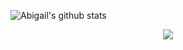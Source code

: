 ![Abigail's github stats](https://github-readme-stats.vercel.app/api?username=abigailalbuquerque&show_icons=true&theme=dracula&hide=stars,issues)

<div align="center">
 <img align="center" src="https://github-readme-stats.vercel.app/api/top-langs/?username=abigailalbuquerque&hide=vue,html,css&title_color=ffffff&text_color=c9cacc&icon_color=2bbc8a&bg_color=1d1f21&langs_count=5" />
</div>

<!--
**abigailalbuquerque/abigailalbuquerque** is a ✨ _special_ ✨ repository because its `README.md` (this file) appears on your GitHub profile.

Here are some ideas to get you started:

- 🔭 I’m currently working on ...
- 🌱 I’m currently learning ...
- 👯 I’m looking to collaborate on ...
- 🤔 I’m looking for help with ...
- 💬 Ask me about ...
- 📫 How to reach me: ...
- 😄 Pronouns: ...
- ⚡ Fun fact: ...
-->
